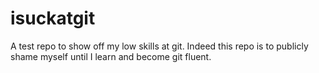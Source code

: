 # isuckatgit
A test repo to show off my low skills at git.  Indeed this repo is to
publicly shame myself until I learn and become git fluent.

